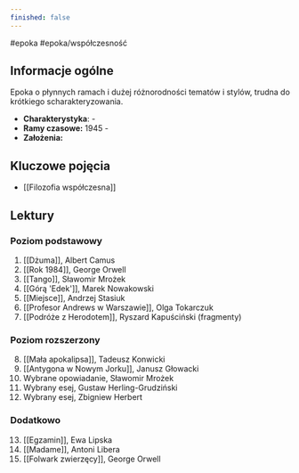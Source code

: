 ```yaml
---
finished: false
---
```

#epoka #epoka/współczesność
## Informacje ogólne
Epoka o płynnych ramach i dużej różnorodności tematów i stylów, trudna do krótkiego scharakteryzowania.
- **Charakterystyka**: -
- **Ramy czasowe:** 1945 -
- **Założenia:** 
## Kluczowe pojęcia
- [[Filozofia współczesna]]
## Lektury

### Poziom podstawowy
1. [[Dżuma]], Albert Camus
2. [[Rok 1984]], George Orwell
3. [[Tango]], Sławomir Mrożek
4. [[Górą 'Edek']], Marek Nowakowski
5. [[Miejsce]], Andrzej Stasiuk
6. [[Profesor Andrews w Warszawie]], Olga Tokarczuk
7. [[Podróże z Herodotem]], Ryszard Kapuściński (fragmenty)
### Poziom rozszerzony
8. [[Mała apokalipsa]], Tadeusz Konwicki
9. [[Antygona w Nowym Jorku]], Janusz Głowacki
10. Wybrane opowiadanie, Sławomir Mrożek
11. Wybrany esej, Gustaw Herling-Grudziński
12. Wybrany esej, Zbigniew Herbert

### Dodatkowo
13. [[Egzamin]], Ewa Lipska
14. [[Madame]], Antoni Libera
15. [[Folwark zwierzęcy]], George Orwell